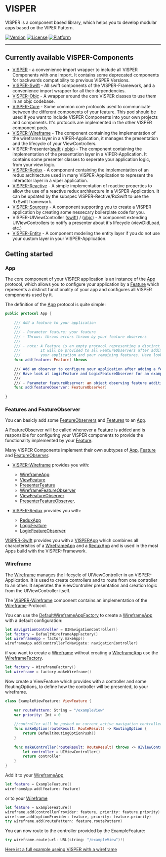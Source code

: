 # VISPER

VISPER is a component based library, which helps you to develop modular apps based on the VIPER Pattern.

[![Version](https://img.shields.io/cocoapods/v/VISPER.svg?style=flat)](http://cocoapods.org/pods/VISPER)
[![License](https://img.shields.io/cocoapods/l/VISPER.svg?style=flat)](http://cocoapods.org/pods/VISPER)
[![Platform](https://img.shields.io/cocoapods/p/VISPER.svg?style=flat)](http://cocoapods.org/pods/VISPER)

---------------------------------------------------------------------------------------------------------

## Currently available VISPER-Components

* [VISPER](https://rawgit.com/barteljan/VISPER/master/docs/VISPER/index.html) - a convenience import wrapper to include all VISPER Components with one import. It contains some deprecated components for backwards compatibility to previous VISPER Versions.
* [VISPER-Swift](https://rawgit.com/barteljan/VISPER/master/docs/VISPER-Swift/index.html) - All swift components of the VISPER-Framework, and a convenience import wrapper for all their dependencies.
* [VISPER-Objc](https://rawgit.com/barteljan/VISPER/master/docs/VISPER-Objc/index.html) - A wrapper around the core VISPER classes to use them in an objc codebase.
* [VISPER-Core](https://rawgit.com/barteljan/VISPER/master/docs/VISPER-Core/index.html) - Some common core protocols used to communicate between the different components of your feature. This pod should be used if you want to include VISPER Components into your own projects and components. It's protocols are implemented in the other VISPER component pods.
* [VISPER-Wireframe](https://rawgit.com/barteljan/VISPER/master/docs/VISPER-Wireframe/index.html) - The component containing the implementation of the wireframe layer in a VIPER-Application, it manages the presentation and the lifecycle of your ViewControllers.
* VISPER-Presenter([swift](https://rawgit.com/barteljan/VISPER/master/docs/VISPER-Presenter/Swift/index.html) / [objc](https://rawgit.com/barteljan/VISPER/master/docs/VISPER-Presenter/Objc/index.html)) - The component containing the implementation of the presentation layer in a VIPER-Application. It contains some presenter classes to seperate your application logic, from your view logic. 
* [VISPER-Redux](https://rawgit.com/barteljan/VISPER/master/docs/VISPER-Redux/index.html) - A component containing the implementation of an redux architecture used in many VISPER-Application to represent the interactor layer in a viper application.
* [VISPER-Reactive](https://rawgit.com/barteljan/VISPER/master/docs/VISPER-Reactive/index.html) - A simple implementation of reactive properties to allow the use of a reactive redux architecture in a VISPER-Application. It can be updated by the subspec VISPER-Rective/RxSwift to use the RxSwift framework.
* [VISPER-Sourcery](https://rawgit.com/barteljan/VISPER/master/docs/VISPER-Sourcery/index.html) - A component supporting you to create a VISPER application by creating some nessecary boilerplate code for you.
* VISPER-UIViewController ([swift](https://rawgit.com/barteljan/VISPER/master/docs/VISPER-UIViewController/swift/index.html))  /  ([objc](https://rawgit.com/barteljan/VISPER/master/docs/VISPER-UIViewController/objc/index.html)) - A component extending UIViewControllers to notify a presenter about it's lifecycle (viewDidLoad, etc.) 
* [VISPER-Entity](https://rawgit.com/barteljan/VISPER/master/docs/VISPER-Entity/index.html) - A component modeling the entity layer if you do not use your custom layer in your VISPER-Application.

## Getting started 

### App

The core component of your VISPER application is an instance of the [App](https://rawgit.com/barteljan/VISPER/master/docs/VISPER-Core/Protocols/App.html)
protocol, which allows you to configure your application by a [Feature](https://rawgit.com/barteljan/VISPER/master/docs/VISPER-Core/Protocols.html#/s:11VISPER_Core7FeatureP) which represents a distinct functionality of your app and 
configures all VISPER components used by it.

The definition of the [App](https://rawgit.com/barteljan/VISPER/master/docs/VISPER-Core/Protocols/App.html) protocol is quite simple:

````swift
public protocol App {
    
    /// Add a feature to your application
    ///
    /// - Parameter feature: your feature
    /// - Throws: throws errors thrown by your feature observers
    ///
    /// - note: A Feature is an empty protocol representing a distinct funtionality of your application.
    ///         It will be provided to all FeatureObservers after addition to configure and connect it to
    ///         your application and your remaining features. Have look at LogicFeature and LogicFeatureObserver for an example.
    func add(feature: Feature) throws
    
    /// Add an observer to configure your application after adding a feature.
    /// Have look at LogicFeature and LogicFeatureObserver for an example.
    ///
    /// - Parameter featureObserver: an object observing feature addition
    func add(featureObserver: FeatureObserver)
    
}
```` 

### Features and FeatureObserver

You can basicly add some [FeatureObservers](https://rawgit.com/barteljan/VISPER/master/docs/VISPER-Core/Protocols/FeatureObserver.html) and [Features](https://rawgit.com/barteljan/VISPER/master/docs/VISPER-Core/Protocols.html#/s:11VISPER_Core7FeatureP) to an [App](https://rawgit.com/barteljan/VISPER/master/docs/VISPER-Core/Protocols/App.html).

A [FeatureObserver](https://rawgit.com/barteljan/VISPER/master/docs/VISPER-Core/Protocols/FeatureObserver.html) will be called whenever a [Feature](https://rawgit.com/barteljan/VISPER/master/docs/VISPER-Core/Protocols.html#/s:11VISPER_Core7FeatureP) is added and is responsible for configuring your VISPER components to provide the functionality implemented by your [Feature](https://rawgit.com/barteljan/VISPER/master/docs/VISPER-Core/Protocols.html#/s:11VISPER_Core7FeatureP).

Many VISPER Components implement their own subtypes of [App](https://rawgit.com/barteljan/VISPER/master/docs/VISPER-Core/Protocols/App.html), [Feature](https://rawgit.com/barteljan/VISPER/master/docs/VISPER-Core/Protocols.html#/s:11VISPER_Core7FeatureP) and [FeatureObserver](https://rawgit.com/barteljan/VISPER/master/docs/VISPER-Core/Protocols/FeatureObserver.html).

* [VISPER-Wireframe](https://rawgit.com/barteljan/VISPER/master/docs/VISPER-Wireframe/index.html) provides you with: 
    * [WireframeApp](https://rawgit.com/barteljan/VISPER/master/docs/VISPER-Wireframe/Protocols/WireframeApp.html) 
    * [ViewFeature](https://rawgit.com/barteljan/VISPER/master/docs/VISPER-Wireframe/Protocols/ViewFeature.html) 
    * [PresenterFeature](https://rawgit.com/barteljan/VISPER/master/docs/VISPER-Wireframe/Protocols/PresenterFeature.html)
    * [WireframeFeatureObserver](https://rawgit.com/barteljan/VISPER/master/docs/VISPER-Wireframe/Protocols/WireframeFeatureObserver.html)
    * [ViewFeatureObserver](https://rawgit.com/barteljan/VISPER/master/docs/VISPER-Wireframe/Structs/ViewFeatureObserver.html) 
    * [PresenterFeatureObserver](https://rawgit.com/barteljan/VISPER/master/docs/VISPER-Wireframe/Structs/PresenterFeatureObserver.html).

* [VISPER-Redux](https://rawgit.com/barteljan/VISPER/master/docs/VISPER-Redux/index.html) provides you with: 
    * [ReduxApp](https://rawgit.com/barteljan/VISPER/master/docs/VISPER-Redux/Protocols/ReduxApp.html) 
    * [LogicFeature](https://rawgit.com/barteljan/VISPER/master/docs/VISPER-Redux/Protocols/LogicFeature.html) 
    * [LogicFeatureObserver](https://rawgit.com/barteljan/VISPER/master/docs/VISPER-Redux/Structs/LogicFeatureObserver.html).

 [VISPER-Swift](https://rawgit.com/barteljan/VISPER/master/docs/VISPER-Swift/index.html) provides you with a [VISPERApp](https://rawgit.com/barteljan/VISPER/master/docs/VISPER-Swift/Classes/VISPERApp.html) which combines all characteristics of a [WireframeApp](https://rawgit.com/barteljan/VISPER/master/docs/VISPER-Wireframe/Protocols/WireframeApp.html) and a [ReduxApp](https://rawgit.com/barteljan/VISPER/master/docs/VISPER-Redux/Protocols/ReduxApp.html) and is used in the most Apps build with the VISPER-Framework.

### Wireframe

The [Wireframe](https://rawgit.com/barteljan/VISPER/master/docs/VISPER-Core/Protocols/Wireframe.html) manages the lifecycle of UIViewController in an VISPER-Application. 
It is used to create controllers and to route from one controller to an other. It seperates the ViewController presentation and creation logic from the UIViewController itself.

The [VISPER-Wireframe](https://rawgit.com/barteljan/VISPER/master/docs/VISPER-Wireframe/index.html) component contains an implementation of the [Wireframe](https://rawgit.com/barteljan/VISPER/master/docs/VISPER-Core/Protocols/Wireframe.html)-Protocol.  

You can use the [DefaultWireframeAppFactory](https://rawgit.com/barteljan/VISPER/master/docs/VISPER-Wireframe/Classes/DefaultWireframeAppFactory.html) to create a [WireframeApp](https://rawgit.com/barteljan/VISPER/master/docs/VISPER-Wireframe/Protocols/WireframeApp.html) with a default configuration:

````swift
let navigationController = UINavigationController()
let factory = DefaultWireframeAppFactory()
let wireframeApp = factory.makeApp()
wireframeApp.add(controllerToNavigate: navigationController)
````

if you want to create a [Wireframe](https://rawgit.com/barteljan/VISPER/master/docs/VISPER-Core/Protocols/Wireframe.html) without creating a [WireframeApp](https://rawgit.com/barteljan/VISPER/master/docs/VISPER-Wireframe/Protocols/WireframeApp.html) use the [WireframeFactory](https://rawgit.com/barteljan/VISPER/master/docs/VISPER-Wireframe/Classes/WireframeFactory.html).

````swift
let factory = WireframeFactory()
let wireframe = factory.makeWireframe()
````

Now create a ViewFeature which provides with a controller and some RoutingOptions, to define how the controller will be presented, to your wireframe.

````swift
class ExampleViewFeature: ViewFeature {
    
    var routePattern: String = "/exampleView"
    var priority: Int = 0
    
    //controller will be pushed on current active navigation controller 
    func makeOption(routeResult: RouteResult) -> RoutingOption {
        return DefaultRoutingOptionPush()
    }
    
    func makeController(routeResult: RouteResult) throws -> UIViewController {
        let controller = UIViewController()
        return controller
    }
}
````

Add it to your [WireframeApp](https://rawgit.com/barteljan/VISPER/master/docs/VISPER-Wireframe/Protocols/WireframeApp.html)

````swift
let feature = ExampleFeature()
wireframeApp.add(feature: feature)
````

or to your [Wireframe](https://rawgit.com/barteljan/VISPER/master/docs/VISPER-Core/Protocols/Wireframe.html)

````swift
let feature = ExampleFeature()
wireframe.add(controllerProvider: feature, priority: feature.priority)
wireframe.add(optionProvider: feature, priority: feature.priority)
try wireframe.add(routePattern: feature.routePattern)
````

You can now route to the controller provided by the ExampleFeature:
````swift
try wireframe.route(url: URL(string: "/exampleView")!)
````


[Here ist a full example useing VISPER with a wireframe](docs/Wireframe-Example.md)


